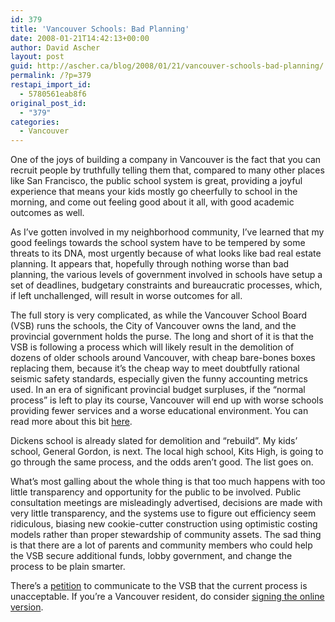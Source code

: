 ```yaml
---
id: 379
title: 'Vancouver Schools: Bad Planning'
date: 2008-01-21T14:42:13+00:00
author: David Ascher
layout: post
guid: http://ascher.ca/blog/2008/01/21/vancouver-schools-bad-planning/
permalink: /?p=379
restapi_import_id:
  - 5780561eab8f6
original_post_id:
  - "379"
categories:
  - Vancouver
---
```

One of the joys of building a company in Vancouver is the fact that you can recruit people by truthfully telling them that, compared to many other places like San Francisco, the public school system is great, providing a joyful experience that means your kids mostly go cheerfully to school in the morning, and come out feeling good about it all, with good academic outcomes as well.

As I&#8217;ve gotten involved in my neighborhood community, I&#8217;ve learned that my good feelings towards the school system have to be tempered by some threats to its DNA, most urgently because of what looks like bad real estate planning. It appears that, hopefully through nothing worse than bad planning, the various levels of government involved in schools have setup a set of deadlines, budgetary constraints and bureaucratic processes, which, if left unchallenged, will result in worse outcomes for all.

The full story is very complicated, as while the Vancouver School Board (VSB) runs the schools, the City of Vancouver owns the land, and the provincial government holds the purse. The long and short of it is that the VSB is following a process which will likely result in the demolition of dozens of older schools around Vancouver, with cheap bare-bones boxes replacing them, because it&#8217;s the cheap way to meet doubtfully rational seismic safety standards, especially given the funny accounting metrics used. In an era of significant provincial budget surpluses, if the &#8220;normal process&#8221; is left to play its course, Vancouver will end up with worse schools providing fewer services and a worse educational environment. You can read more about this bit [here](http://www.gordonelementary.ca/node/52).

Dickens school is already slated for demolition and &#8220;rebuild&#8221;. My kids&#8217; school, General Gordon, is next. The local high school, Kits High, is going to go through the same process, and the odds aren&#8217;t good. The list goes on.

What&#8217;s most galling about the whole thing is that too much happens with too little transparency and opportunity for the public to be involved. Public consultation meetings are misleadingly advertised, decisions are made with very little transparency, and the systems use to figure out efficiency seem ridiculous, biasing new cookie-cutter construction using optimistic costing models rather than proper stewardship of community assets. The sad thing is that there are a lot of parents and community members who could help the VSB secure additional funds, lobby government, and change the process to be plain smarter.

There&#8217;s a [petition](http://www.ipetitions.com/petition/gordonschool/) to communicate to the VSB that the current process is unacceptable. If you&#8217;re a Vancouver resident, do consider [signing the online version](http://www.ipetitions.com/petition/gordonschool/).